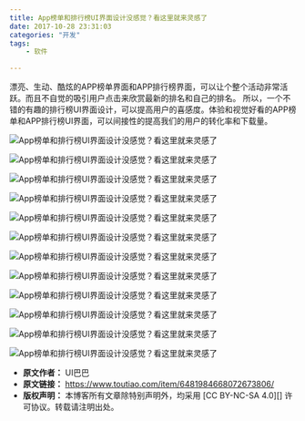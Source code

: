 ```yaml
---
title: App榜单和排行榜UI界面设计没感觉？看这里就来灵感了
date: 2017-10-28 23:31:03
categories: "开发"
tags:
	- 软件

---
```


漂亮、生动、酷炫的APP榜单界面和APP排行榜界面，可以让个整个活动非常活跃。而且不自觉的吸引用户点击来欣赏最新的排名和自己的排名。 所以，一个不错的有趣的排行榜UI界面设计，可以提高用户的喜感度。体验和视觉好看的APP榜单和APP排行榜UI界面，可以间接性的提高我们的用户的转化率和下载量。

![App榜单和排行榜UI界面设计没感觉？看这里就来灵感了][App_UI]

![App榜单和排行榜UI界面设计没感觉？看这里就来灵感了][App_UI 1]

![App榜单和排行榜UI界面设计没感觉？看这里就来灵感了][App_UI 2]

![App榜单和排行榜UI界面设计没感觉？看这里就来灵感了][App_UI 3]

![App榜单和排行榜UI界面设计没感觉？看这里就来灵感了][App_UI 4]

![App榜单和排行榜UI界面设计没感觉？看这里就来灵感了][App_UI 5]

![App榜单和排行榜UI界面设计没感觉？看这里就来灵感了][App_UI 6]

![App榜单和排行榜UI界面设计没感觉？看这里就来灵感了][App_UI 7]

![App榜单和排行榜UI界面设计没感觉？看这里就来灵感了][App_UI 8]

![App榜单和排行榜UI界面设计没感觉？看这里就来灵感了][App_UI 9]

![App榜单和排行榜UI界面设计没感觉？看这里就来灵感了][App_UI 10]

![App榜单和排行榜UI界面设计没感觉？看这里就来灵感了][App_UI 11]


[App_UI]: /pro/os/crawler/AJIN-6FMU-QRZR.jpg
[App_UI 1]: /pro/os/crawler/2ARI-QVN3-MIFB.jpg
[App_UI 2]: /pro/os/crawler/IFVR-IFN3-AIYE.jpg
[App_UI 3]: /pro/os/crawler/FFRA-2MMQ-BMUM.jpg
[App_UI 4]: /pro/os/crawler/FMBB-YQZZ-EMQR.jpg
[App_UI 5]: /pro/os/crawler/IMNZ-Q3ZV-IBNI.jpg
[App_UI 6]: /pro/os/crawler/JNU3-MVUA-NFRV.jpg
[App_UI 7]: /pro/os/crawler/BRUJ-QVJM-ABAE.jpg
[App_UI 8]: /pro/os/crawler/VIN6-3MFB-F3QQ.jpg
[App_UI 9]: /pro/os/crawler/J6JU-Z2NJ-IBFJ.jpg
[App_UI 10]: /pro/os/crawler/7FBQ-EQ3Y-7JRU.jpg
[App_UI 11]: /pro/os/crawler/YN2I-MVRQ-INIZ.jpg
 *  **原文作者：** UI巴巴
 *  **原文链接：** https://www.toutiao.com/item/6481984668072673806/
 *  **版权声明：** 本博客所有文章除特别声明外，均采用 [CC BY-NC-SA 4.0][] 许可协议。转载请注明出处。